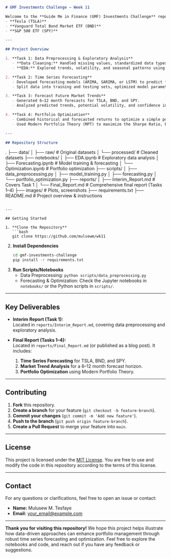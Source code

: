 
```markdown
# GMF Investments Challenge – Week 11

Welcome to the **Guide Me in Finance (GMF) Investments Challenge** repository. This project aims to leverage **time series forecasting** techniques to enhance **portfolio management** strategies. We focus on three key assets:
- **Tesla (TSLA)**
- **Vanguard Total Bond Market ETF (BND)**
- **S&P 500 ETF (SPY)**

---

## Project Overview

1. **Task 1: Data Preprocessing & Exploratory Analysis**  
   - **Data Cleaning:** Handled missing values, standardized data types, and removed duplicates.  
   - **EDA:** Explored trends, volatility, and seasonal patterns using rolling statistics and time series decomposition.

2. **Task 2: Time Series Forecasting**  
   - Developed forecasting models (ARIMA, SARIMA, or LSTM) to predict future stock prices.  
   - Split data into training and testing sets, optimized model parameters, and evaluated performance using MAE, RMSE, and MAPE.

3. **Task 3: Forecast Future Market Trends**  
   - Generated 6–12 month forecasts for TSLA, BND, and SPY.  
   - Analyzed predicted trends, potential volatility, and confidence intervals.

4. **Task 4: Portfolio Optimization**  
   - Combined historical and forecasted returns to optimize a simple portfolio (TSLA, BND, SPY).  
   - Used Modern Portfolio Theory (MPT) to maximize the Sharpe Ratio, balancing risk and return.

---

## Repository Structure

```
.
├── data/
│   ├── raw/               # Original datasets
│   └── processed/         # Cleaned datasets
├── notebooks/
│   ├── EDA.ipynb          # Exploratory data analysis
│   ├── Forecasting.ipynb  # Model training & forecasting
│   └── Optimization.ipynb # Portfolio optimization
├── scripts/
│   ├── data_preprocessing.py
│   ├── model_training.py
│   ├── forecasting.py
│   └── portfolio_optimization.py
├── reports/
│   ├── Interim_Report.md  # Covers Task 1
│   └── Final_Report.md    # Comprehensive final report (Tasks 1–4)
├── images/                # Plots, screenshots
├── requirements.txt
├── README.md              # Project overview & instructions
```

---

## Getting Started

1. **Clone the Repository**  
   ```bash
   git clone https://github.com/mulsewm/wk11
   ```
2. **Install Dependencies**  
   ```bash
   cd gmf-investments-challenge
   pip install -r requirements.txt
   ```
3. **Run Scripts/Notebooks**  
   - Data Preprocessing: `python scripts/data_preprocessing.py`
   - Forecasting & Optimization: Check the Jupyter notebooks in `notebooks/` or the Python scripts in `scripts/`.

---

## Key Deliverables

- **Interim Report (Task 1):**  
  Located in `reports/Interim_Report.md`, covering data preprocessing and exploratory analysis.

- **Final Report (Tasks 1–4):**  
  Located in `reports/Final_Report.md` (or published as a blog post). It includes:
  1. **Time Series Forecasting** for TSLA, BND, and SPY.  
  2. **Market Trend Analysis** for a 6–12 month forecast horizon.  
  3. **Portfolio Optimization** using Modern Portfolio Theory.  

---

## Contributing

1. **Fork** this repository.  
2. **Create a branch** for your feature (`git checkout -b feature-branch`).  
3. **Commit your changes** (`git commit -m 'Add new feature'`).  
4. **Push to the branch** (`git push origin feature-branch`).  
5. **Create a Pull Request** to merge your feature into `main`.

---

## License

This project is licensed under the [MIT License](LICENSE). You are free to use and modify the code in this repository according to the terms of this license.

---

## Contact

For any questions or clarifications, feel free to open an issue or contact:
- **Name:** Mulusew M. Tesfaye
- **Email:** [your_email@example.com](mailto:mulsew@protonmail.com)

---

**Thank you for visiting this repository!** We hope this project helps illustrate how data-driven approaches can enhance portfolio management through robust time series forecasting and optimization. Feel free to explore the notebooks and code, and reach out if you have any feedback or suggestions.
```